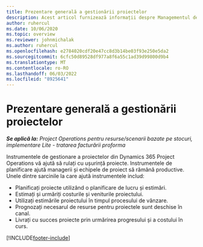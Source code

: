 ```yaml
---
title: Prezentare generală a gestionării proiectelor
description: Acest articol furnizează informații despre Managementul de proiect în Dynamics 365 Project Operations.
author: ruhercul
ms.date: 10/06/2020
ms.topic: overview
ms.reviewer: johnmichalak
ms.author: ruhercul
ms.openlocfilehash: e2784020cdf20e47cc8d3b14be03f93e250e5da2
ms.sourcegitcommit: 6cfc50d89528df977a8f6a55c1ad39d99800d9b4
ms.translationtype: MT
ms.contentlocale: ro-RO
ms.lasthandoff: 06/03/2022
ms.locfileid: "8925641"
---
```

# <a name="project-management-overview"></a>Prezentare generală a gestionării proiectelor

_**Se aplică la:** Project Operations pentru resurse/scenarii bazate pe stocuri, implementare Lite - tratarea facturării proforma_

Instrumentele de gestionare a proiectelor din Dynamics 365 Project Operations vă ajută să rulați cu ușurință proiecte. Instrumentele de planificare ajută managerii și echipele de proiect să rămână productive. Unele dintre sarcinile la care ajută instrumentele includ:

- Planificați proiecte utilizând o planificare de lucru și estimări.
- Estimați și urmăriți costurile și veniturile proiectului.
- Utilizați estimările proiectului în timpul procesului de vânzare.
- Prognozați necesarul de resurse pentru proiectele sunt deschise în canal.
- Livrați cu succes proiecte prin urmărirea progresului și a costului în curs.


[!INCLUDE[footer-include](../includes/footer-banner.md)]